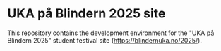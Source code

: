 # UKA på Blindern 2025 site

This repository contains the development environment for the "UKA på Blindern 2025" student festival site (https://blindernuka.no/2025/).
